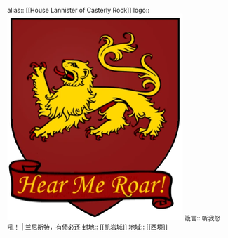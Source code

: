 alias:: [[House Lannister of Casterly Rock]]
logo:: ![image.png](../assets/image_1704896528572_0.png) 
箴言:: 听我怒吼！ | 兰尼斯特，有债必还
封地:: [[凯岩城]]
地域:: [[西境]]
